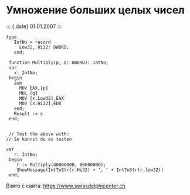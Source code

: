 Умножение больших целых чисел
=============================

::: {.date}
01.01.2007
:::

    type
       IntNo = record
         Low32, Hi32: DWORD;
       end;
     
     function Multiply(p, q: DWORD): IntNo;
     var
       x: IntNo;
     begin
       asm
         MOV EAX,[p]
         MUL [q]
         MOV [x.Low32],EAX
         MOV [x.Hi32],EDX
       end;
       Result := x
     end;
     
     
     // Test the above with: 
    // So kannst du es testen 
     
    var
       r: IntNo;
     begin
        r := Multiply(40000000, 80000000);
        ShowMessage(IntToStr(r.Hi32) + ', ' + IntToStr(r.low32))
     end;

Взято с сайта: <https://www.swissdelphicenter.ch>
